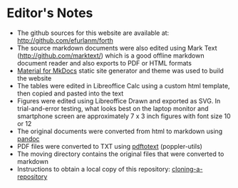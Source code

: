 # Editor's Notes

- The github sources for this website are available at: <http://github.com/efurlanm/forth>
- The source markdown documents were also edited using Mark Text (<http://github.com/marktext/>) which is a good offline markdown document reader and also exports to PDF or HTML formats
- [Material for MkDocs](https://squidfunk.github.io/mkdocs-material/) static site generator and theme was used to build the website
- The tables were edited in Libreoffice Calc using a custom html template, then copied and pasted into the text
- Figures were edited using Libreoffice Drawn and exported as SVG. In trial-and-error testing, what looks best on the laptop monitor and smartphone screen are approximately 7 x 3 inch figures with font size 10 or 12
- The original documents were converted from html to markdown using [pandoc](https://pandoc.org/)
- PDF files were converted to TXT using [pdftotext](https://www.mankier.com/1/pdftotext/) (poppler-utils)
- The moving directory contains the original files that were converted to markdown
- Instructions to obtain a local copy of this repository: [cloning-a-repository](http://docs.github.com/en/repositories/creating-and-managing-repositories/cloning-a-repository/)

